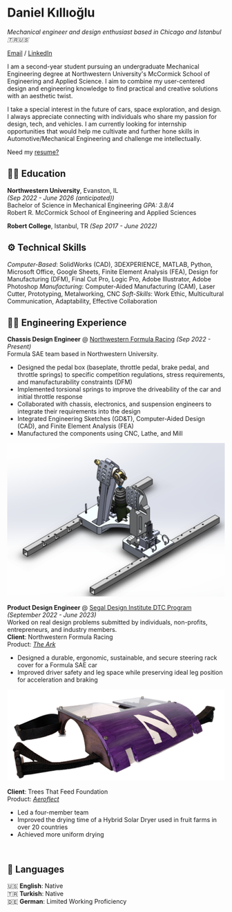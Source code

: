 # Daniel Kıllıoğlu
_Mechanical engineer and design enthusiast based in Chicago and Istanbul 🇹🇷🇺🇸_ <br>

[Email](mailto:danielklloglu@gmail.com) / [LinkedIn](https://www.linkedin.com/in/danielkillioglu/)

I am a second-year student pursuing an undergraduate Mechanical Engineering degree at Northwestern University's McCormick School of Engineering and Applied Science. I aim to combine my user-centered design and engineering knowledge to find practical and creative solutions with an aesthetic twist.

I take a special interest in the future of cars, space exploration, and design. I always appreciate connecting with individuals who share my passion for design, tech, and vehicles. I am currently looking for internship opportunities that would help me cultivate and further hone skills in Automotive/Mechanical Engineering and challenge me intellectually.

Need my [resume?](./resume.md) <br>

## 👨‍🎓 Education
**Northwestern University**, Evanston, IL	<br> _(Sep 2022 - June 2026 (anticipated))_ <br>
Bachelor of Science in Mechanical Engineering	_GPA: 3.8/4_ <br>
Robert R. McCormick School of Engineering and Applied Sciences

**Robert College**, Istanbul, TR _(Sep 2017 - June 2022)_
<br>

## ⚙️ Technical Skills
*Computer-Based*: SolidWorks (CAD),  3DEXPERIENCE, MATLAB, Python, Microsoft Office, Google Sheets, Finite Element Analysis (FEA), Design for Manufacturing (DFM), Final Cut Pro, Logic Pro, Adobe Illustrator, Adobe Photoshop
*Manufacturing*: Computer-Aided Manufacturing (CAM), Laser Cutter, Prototyping, Metalworking, CNC
*Soft-Skills*: Work Ethic, Multicultural Communication, Adaptability, Effective Collaboration
<br>

## 🧑‍💻 Engineering Experience

**Chassis Design Engineer** @ [Northwestern Formula Racing]((https://northwesternformularacing.com/)) _(Sep 2022 - Present)_ <br>
Formula SAE team based in Northwestern University.
  - Designed the pedal box (baseplate, throttle pedal, brake pedal, and throttle springs) to specific competition regulations, stress requirements, and manufacturability constraints (DFM)
  - Implemented torsional springs to improve the driveability of the car and initial throttle response
  - Collaborated with chassis, electronics, and suspension engineers to integrate their requirements into the design
  - Integrated Engineering Sketches (GD&T), Computer-Aided Design (CAD), and Finite Element Analysis (FEA)
  - Manufactured the components using CNC, Lathe, and Mill <br>

![Pedalbox Design in Solidworks](./assets/formula1.png)
<br>

**Product Design Engineer** @ [Segal Design Institute DTC Program]((https://https://design.northwestern.edu/programs/take-design-course/design-thinking-communication//)) _(September 2022 - June 2023)_ <br>
Worked on real design problems submitted by individuals, non-profits, entrepreneurs, and industry members. <br>
**Client**: Northwestern Formula Racing <br>
Product: [_The Ark_](./theark.md) <br>
  - Designed a durable, ergonomic, sustainable, and secure steering rack cover for a Formula SAE car
  - Improved driver safety and leg space while preserving ideal leg position for acceleration and braking <br>
  
![The Ark](./assets/theark1)
<br>

**Client**: Trees That Feed Foundation <br>
Product: [_Aeroflect_](./aeroflect.md) <br>
  - Led a four-member team
  - Improved the drying time of a Hybrid Solar Dryer used in fruit farms in over 20 countries
  - Achieved more uniform drying
<br>

## 💬 Languages

🇺🇸 **English**: Native <br>
🇹🇷 **Turkish**: Native <br>
🇩🇪 **German**: Limited Working Proficiency
<br><br>

